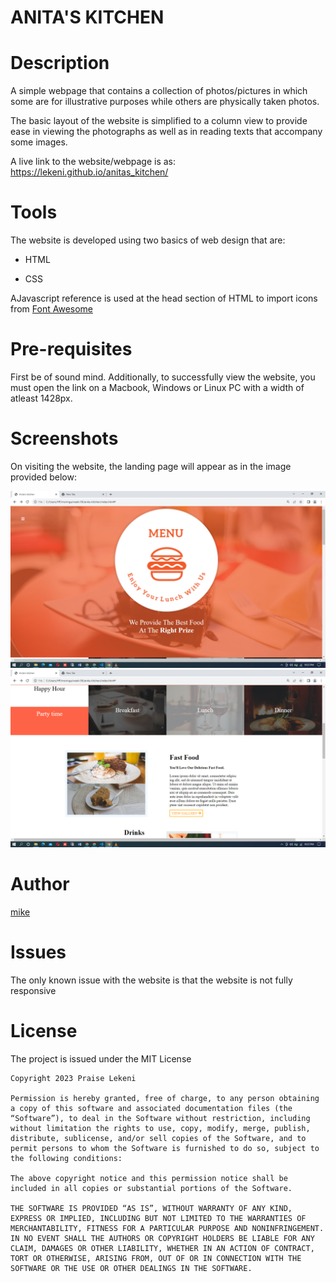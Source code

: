 # ANITA'S KITCHEN

# Description

A simple webpage that contains a collection of photos/pictures in which some are for illustrative purposes while others are physically taken photos.

The basic layout of the website is simplified to a column view to provide ease in viewing the photographs as well as in reading texts that accompany some images.

A live link to the website/webpage is as: https://lekeni.github.io/anitas_kitchen/

# Tools

The website is developed using two basics of web design that are:

- HTML

- CSS

AJavascript reference is used at the head section of HTML to import icons from [Font Awesome](https://fontawesome.com/)

# Pre-requisites

First be of sound mind.
Additionally, to successfully view the website, you must open the link on a Macbook, Windows or Linux PC with a width of atleast 1428px.

# Screenshots

On visiting the website, the landing page will appear as in the image provided below:

<img src="image/Screenshot (7).png">
<img src="image/Screenshot (8).png">

# Author

[mike](https://github.com/mike)

# Issues

The only known issue with the website is that the website is not fully responsive

# License

The project is issued under the MIT License

```
Copyright 2023 Praise Lekeni

Permission is hereby granted, free of charge, to any person obtaining a copy of this software and associated documentation files (the “Software”), to deal in the Software without restriction, including without limitation the rights to use, copy, modify, merge, publish, distribute, sublicense, and/or sell copies of the Software, and to permit persons to whom the Software is furnished to do so, subject to the following conditions:

The above copyright notice and this permission notice shall be included in all copies or substantial portions of the Software.

THE SOFTWARE IS PROVIDED “AS IS”, WITHOUT WARRANTY OF ANY KIND, EXPRESS OR IMPLIED, INCLUDING BUT NOT LIMITED TO THE WARRANTIES OF MERCHANTABILITY, FITNESS FOR A PARTICULAR PURPOSE AND NONINFRINGEMENT. IN NO EVENT SHALL THE AUTHORS OR COPYRIGHT HOLDERS BE LIABLE FOR ANY CLAIM, DAMAGES OR OTHER LIABILITY, WHETHER IN AN ACTION OF CONTRACT, TORT OR OTHERWISE, ARISING FROM, OUT OF OR IN CONNECTION WITH THE SOFTWARE OR THE USE OR OTHER DEALINGS IN THE SOFTWARE.
```


